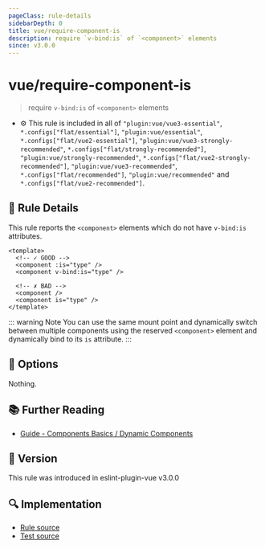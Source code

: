 ```yaml
---
pageClass: rule-details
sidebarDepth: 0
title: vue/require-component-is
description: require `v-bind:is` of `<component>` elements
since: v3.0.0
---
```


# vue/require-component-is

> require `v-bind:is` of `<component>` elements

- :gear: This rule is included in all of `"plugin:vue/vue3-essential"`, `*.configs["flat/essential"]`, `"plugin:vue/essential"`, `*.configs["flat/vue2-essential"]`, `"plugin:vue/vue3-strongly-recommended"`, `*.configs["flat/strongly-recommended"]`, `"plugin:vue/strongly-recommended"`, `*.configs["flat/vue2-strongly-recommended"]`, `"plugin:vue/vue3-recommended"`, `*.configs["flat/recommended"]`, `"plugin:vue/recommended"` and `*.configs["flat/vue2-recommended"]`.

## :book: Rule Details

This rule reports the `<component>` elements which do not have `v-bind:is` attributes.

<eslint-code-block :rules="{'vue/require-component-is': ['error']}">

```vue
<template>
  <!-- ✓ GOOD -->
  <component :is="type" />
  <component v-bind:is="type" />

  <!-- ✗ BAD -->
  <component />
  <component is="type" />
</template>
```

</eslint-code-block>

::: warning Note
You can use the same mount point and dynamically switch between multiple components using the reserved `<component>` element and dynamically bind to its `is` attribute.
:::

## :wrench: Options

Nothing.

## :books: Further Reading

- [Guide - Components Basics / Dynamic Components](https://vuejs.org/guide/essentials/component-basics.html#dynamic-components)

## :rocket: Version

This rule was introduced in eslint-plugin-vue v3.0.0

## :mag: Implementation

- [Rule source](https://github.com/vuejs/eslint-plugin-vue/blob/master/lib/rules/require-component-is.js)
- [Test source](https://github.com/vuejs/eslint-plugin-vue/blob/master/tests/lib/rules/require-component-is.js)

